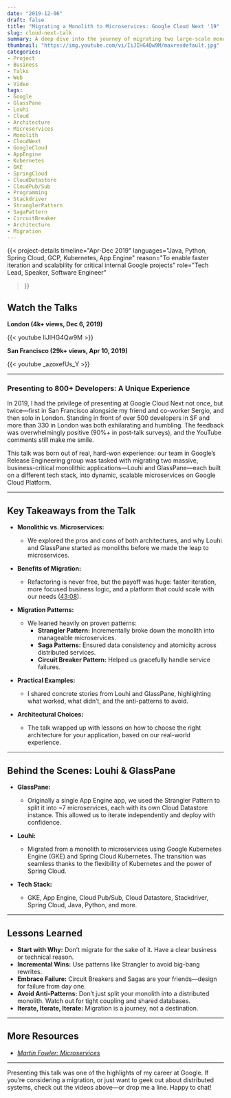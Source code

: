 ```yaml
---
date: "2019-12-06"
draft: false
title: "Migrating a Monolith to Microservices: Google Cloud Next '19"
slug: cloud-next-talk
summary: A deep dive into the journey of migrating two large-scale monolithic applications at Google—Louhi and GlassPane—to microservices, presented at Google Cloud Next in San Francisco and London.
thumbnail: "https://img.youtube.com/vi/IiJIHG4Qw9M/maxresdefault.jpg"
categories:
- Project
- Business
- Talks
- Web
- Video
tags:
- Google
- GlassPane
- Louhi
- Cloud
- Architecture
- Microservices
- Monolith
- CloudNext
- GoogleCloud
- AppEngine
- Kubernetes
- GKE
- SpringCloud
- CloudDatastore
- CloudPub/Sub
- Programming
- Stackdriver
- StranglerPattern
- SagaPattern
- CircuitBreaker
- Architecture
- Migration
---
```


{{< project-details
  timeline="Apr-Dec 2019"
  languages="Java, Python, Spring Cloud, GCP, Kubernetes, App Engine"
  reason="To enable faster iteration and scalability for critical internal Google projects"
  role="Tech Lead, Speaker, Software Engineer"
>}}

## Watch the Talks

**London (4k+ views, Dec 6, 2019)**

{{< youtube IiJIHG4Qw9M >}}

**San Francisco (29k+ views, Apr 10, 2019)**

{{< youtube _azoxefUs_Y >}}

---

### Presenting to 800+ Developers: A Unique Experience

In 2019, I had the privilege of presenting at Google Cloud Next not once, but twice—first in San Francisco alongside my friend and co-worker Sergio, and then solo in London. Standing in front of over 500 developers in SF and more than 330 in London was both exhilarating and humbling. The feedback was overwhelmingly positive (90%+ in post-talk surveys), and the YouTube comments still make me smile.

This talk was born out of real, hard-won experience: our team in Google’s Release Engineering group was tasked with migrating two massive, business-critical monolithic applications—Louhi and GlassPane—each built on a different tech stack, into dynamic, scalable microservices on Google Cloud Platform.

---

## Key Takeaways from the Talk

- **Monolithic vs. Microservices:**
  - We explored the pros and cons of both architectures, and why Louhi and GlassPane started as monoliths before we made the leap to microservices.

- **Benefits of Migration:**
  - Refactoring is never free, but the payoff was huge: faster iteration, more focused business logic, and a platform that could scale with our needs ([43:08](https://www.youtube.com/watch?v=IiJIHG4Qw9M&t=2588s)).

- **Migration Patterns:**
  - We leaned heavily on proven patterns:
    - **Strangler Pattern:** Incrementally broke down the monolith into manageable microservices.
    - **Saga Patterns:** Ensured data consistency and atomicity across distributed services.
    - **Circuit Breaker Pattern:** Helped us gracefully handle service failures.

- **Practical Examples:**
  - I shared concrete stories from Louhi and GlassPane, highlighting what worked, what didn’t, and the anti-patterns to avoid.

- **Architectural Choices:**
  - The talk wrapped up with lessons on how to choose the right architecture for your application, based on our real-world experience.

---

## Behind the Scenes: Louhi & GlassPane

- **GlassPane:**
  - Originally a single App Engine app, we used the Strangler Pattern to split it into ~7 microservices, each with its own Cloud Datastore instance. This allowed us to iterate independently and deploy with confidence.

- **Louhi:**
  - Migrated from a monolith to microservices using Google Kubernetes Engine (GKE) and Spring Cloud Kubernetes. The transition was seamless thanks to the flexibility of Kubernetes and the power of Spring Cloud.

- **Tech Stack:**
  - GKE, App Engine, Cloud Pub/Sub, Cloud Datastore, Stackdriver, Spring Cloud, Java, Python, and more.

---

## Lessons Learned

- **Start with Why:** Don’t migrate for the sake of it. Have a clear business or technical reason.
- **Incremental Wins:** Use patterns like Strangler to avoid big-bang rewrites.
- **Embrace Failure:** Circuit Breakers and Sagas are your friends—design for failure from day one.
- **Avoid Anti-Patterns:** Don’t just split your monolith into a distributed monolith. Watch out for tight coupling and shared databases.
- **Iterate, Iterate, Iterate:** Migration is a journey, not a destination.

---

## More Resources

- [*Martin Fowler: Microservices*](https://martinfowler.com/articles/microservices.html)

---

Presenting this talk was one of the highlights of my career at Google. If you’re considering a migration, or just want to geek out about distributed systems, check out the videos above—or drop me a line. Happy to chat!
